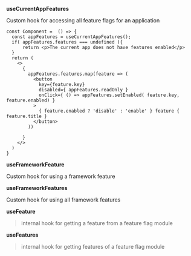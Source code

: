 __useCurrentAppFeatures__

Custom hook for accessing all feature flags for an application

```tsx
const Component =  () => {
  const appFeatures = useCurrentAppFeatures();
  if( appFeatures.features === undefined ){
      return <p>The current app does not have features enabled</p>
  }
  return (
    <>
      { 
        appFeatures.features.map(feature => (
          <button
            key={feature.key}
            disabled={ appFeatures.readOnly }
            onClick={ () => appFeatures.setEnabled( feature.key, feature.enabled) }
          >
            { feature.enabled ? 'disable' : 'enable' } feature { feature.title }
          </button>
        )) 
      
      }
    </>
  )
}
```

__useFrameworkFeature__

Custom hook for using a framework feature

__useFrameworkFeatures__

Custom hook for using all framework features

__useFeature__

> internal hook for getting a feature from a feature flag module

__useFeatures__

> internal hook for getting features of a feature flag module
